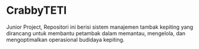 # CrabbyTETI
Junior Project, Repositori ini berisi sistem manajemen tambak kepiting yang dirancang untuk membantu petambak dalam memantau, mengelola, dan mengoptimalkan operasional budidaya kepiting.
